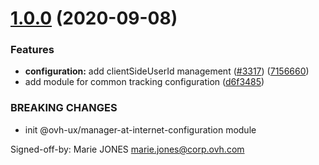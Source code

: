 # [1.0.0](https://github.com/ovh/manager/compare/@ovh-ux/manager-at-internet-configuration@0.0.0...@ovh-ux/manager-at-internet-configuration@1.0.0) (2020-09-08)


### Features

* **configuration:** add clientSideUserId management ([#3317](https://github.com/ovh/manager/issues/3317)) ([7156660](https://github.com/ovh/manager/commit/7156660abef952ddb30bcd646dae79ee70550252))
* add module for common tracking configuration ([d6f3485](https://github.com/ovh/manager/commit/d6f348595fc716b1695ad3278f8837ceea6bd5fd))


### BREAKING CHANGES

* init @ovh-ux/manager-at-internet-configuration module

Signed-off-by: Marie JONES <marie.jones@corp.ovh.com>



